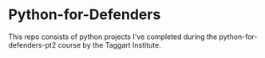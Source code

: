 # Python-for-Defenders
This repo consists of python projects I've completed during the python-for-defenders-pt2 course by the Taggart Institute.
